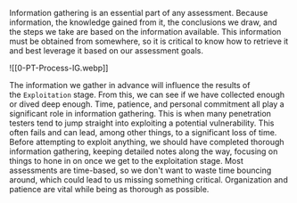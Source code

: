 
Information gathering is an essential part of any assessment. Because information, the knowledge gained from it, the conclusions we draw, and the steps we take are based on the information available. This information must be obtained from somewhere, so it is critical to know how to retrieve it and best leverage it based on our assessment goals.

![[0-PT-Process-IG.webp]]

The information we gather in advance will influence the results of the `Exploitation` stage. From this, we can see if we have collected enough or dived deep enough. Time, patience, and personal commitment all play a significant role in information gathering. This is when many penetration testers tend to jump straight into exploiting a potential vulnerability. This often fails and can lead, among other things, to a significant loss of time. Before attempting to exploit anything, we should have completed thorough information gathering, keeping detailed notes along the way, focusing on things to hone in on once we get to the exploitation stage. Most assessments are time-based, so we don't want to waste time bouncing around, which could lead to us missing something critical. Organization and patience are vital while being as thorough as possible.
